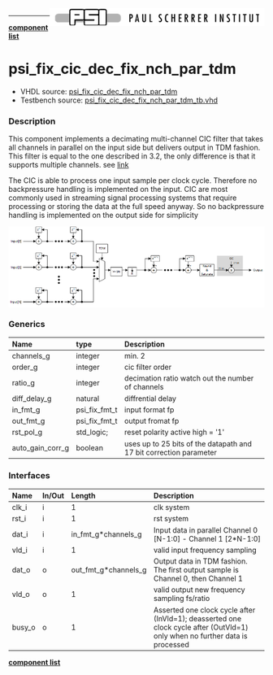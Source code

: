 <img align="right" src="../doc/psi_logo.png">

***

[**component list**](index.md)

# psi_fix_cic_dec_fix_nch_par_tdm
 - VHDL source: [psi_fix_cic_dec_fix_nch_par_tdm](../hdl/psi_fix_cic_dec_fix_nch_par_tdm.vhd)
 - Testbench source: [psi_fix_cic_dec_fix_nch_par_tdm_tb.vhd](../testbench/psi_fix_cic_dec_fix_nch_par_tdm_tb/psi_fix_cic_dec_fix_nch_par_tdm_tb.vhd)

### Description

This component implements a decimating multi-channel CIC filter that takes all channels in parallel on the input side but delivers output in TDM fashion.
This filter is equal to the one described in 3.2, the only difference is that it supports multiple channels. see [link](psi_fix_cic_dec_fix_1ch.md)

The CIC is able to process one input sample per clock cycle. Therefore no backpressure handling is implemented on the input.
CIC are most commonly used in streaming signal processing systems that require processing or storing the data at the full speed anyway. So no backpressure handling is implemented on the output side for simplicity

<img align="center" src="psi_fix_cic_dec_fix_nch_par_tdm.png">


### Generics
| Name             | type          | Description                                                        |
|:-----------------|:--------------|:-------------------------------------------------------------------|
| channels_g       | integer       | min. 2                                                             |
| order_g          | integer       | cic filter order                                                   |
| ratio_g          | integer       | decimation ratio watch out the number of channels                  |
| diff_delay_g     | natural       | diffrential delay                                                  |
| in_fmt_g         | psi_fix_fmt_t | input format fp                                                    |
| out_fmt_g        | psi_fix_fmt_t | output fromat fp                                                   |
| rst_pol_g        | std_logic;    | reset polarity active high = '1'                                   |
| auto_gain_corr_g | boolean       | uses up to 25 bits of the datapath and 17 bit correction parameter |

### Interfaces
| Name   | In/Out   | Length     | Description                                  |
|:-------|:---------|:-----------|:---------------------------------------------|
| clk_i  | i        | 1          | clk system                                   |
| rst_i  | i        | 1          | rst system                                   |
| dat_i  | i        | in_fmt_g*channels_g   | Input data in parallel Channel 0 [N-1:0] - Channel 1 [2*N-1:0]                                  |
| vld_i  | i        | 1          | valid input frequency sampling               |
| dat_o  | o        | out_fmt_g*channels_g  | Output data in TDM fashion. The first output sample is Channel 0, then Channel 1     |
| vld_o  | o        | 1          | valid output new frequency sampling fs/ratio |
| busy_o | o        | 1          | Asserted one clock cycle after (InVld=1); deasserted one clock cycle after (OutVld=1) only when no further data is processed     |

[**component list**](index.md)

